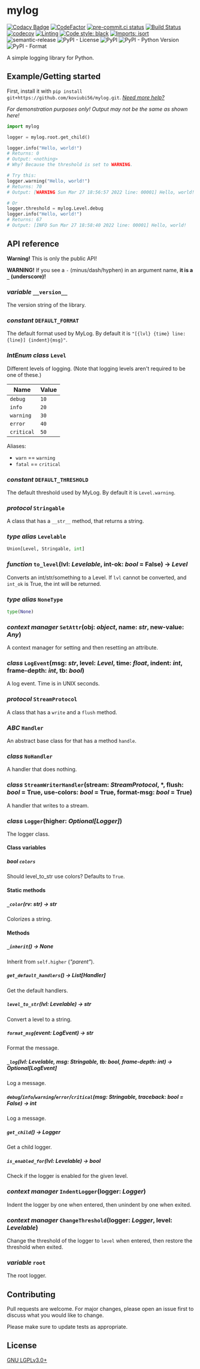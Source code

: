# mylog

[![Codacy Badge](https://app.codacy.com/project/badge/Grade/60939547f7b344bea1094f4c90ee69bb)](https://www.codacy.com/gh/koviubi56/mylog/dashboard?utm_source=github.com&utm_medium=referral&utm_content=koviubi56/mylog&utm_campaign=Badge_Grade)
[![CodeFactor](https://www.codefactor.io/repository/github/koviubi56/mylog/badge)](https://www.codefactor.io/repository/github/koviubi56/mylog)
[![pre-commit.ci status](https://results.pre-commit.ci/badge/github/koviubi56/mylog/main.svg)](https://results.pre-commit.ci/latest/github/koviubi56/mylog/main)
[![Build Status](https://app.travis-ci.com/koviubi56/mylog.svg?branch=main)](https://app.travis-ci.com/koviubi56/mylog)
[![codecov](https://codecov.io/gh/koviubi56/mylog/branch/main/graph/badge.svg?token=PFHDLZJMVL)](https://codecov.io/gh/koviubi56/mylog)
[![Linting](https://github.com/koviubi56/mylog/actions/workflows/linting.yml/badge.svg)](https://github.com/koviubi56/mylog/actions/workflows/linting.yml)
[![Code style: black](https://img.shields.io/badge/code%20style-black-000000.svg)](https://github.com/psf/black)
[![Imports: isort](https://img.shields.io/badge/%20imports-isort-%231674b1?style=flat&labelColor=ef8336)](https://pycqa.github.io/isort/)
![semantic-release](https://img.shields.io/badge/%F0%9F%93%A6%F0%9F%9A%80-semantic--release-e10079.svg)
![PyPI - License](https://img.shields.io/pypi/l/python-mylog)
![PyPI](https://img.shields.io/pypi/v/python-mylog)
![PyPI - Python Version](https://img.shields.io/pypi/pyversions/python-mylog)
![PyPI - Format](https://img.shields.io/pypi/format/python-mylog)

A simple logging library for Python.

## Example/Getting started

First, install it with `pip install git+https://github.com/koviubi56/mylog.git`. [_Need more help?_](https://packaging.python.org/en/latest/tutorials/installing-packages/)

_For demonstration purposes only! Output may not be the same as shown here!_

```py
import mylog

logger = mylog.root.get_child()

logger.info("Hello, world!")
# Returns: 0
# Output: <nothing>
# Why? Because the threshold is set to WARNING.

# Try this:
logger.warning("Hello, world!")
# Returns: 70
# Output: [WARNING Sun Mar 27 18:56:57 2022 line: 00001] Hello, world!

# Or
logger.threshold = mylog.Level.debug
logger.info("Hello, world!")
# Returns: 67
# Output: [INFO Sun Mar 27 18:58:40 2022 line: 00001] Hello, world!
```

## API reference

**Warning!** This is only the public API!

**WARNING!** If you see a `-` (minus/dash/hyphen) in an argument name, **it is a `_` (underscore)!**

### _variable_ `__version__`

The version string of the library.

### _constant_ `DEFAULT_FORMAT`

The default format used by MyLog.
By default it is `"[{lvl} {time} line: {line}] {indent}{msg}"`.

### _IntEnum class_ `Level`

Different levels of logging. (Note that logging levels aren't required to be one of these.)

| Name       | Value |
| ---------- | ----- |
| `debug`    | `10`  |
| `info`     | `20`  |
| `warning`  | `30`  |
| `error`    | `40`  |
| `critical` | `50`  |

Aliases:

- `warn` == `warning`
- `fatal` == `critical`

### _constant_ `DEFAULT_THRESHOLD`

The default threshold used by MyLog.
By default it is `Level.warning`.

### _protocol_ `Stringable`

A class that has a `__str__` method, that returns a string.

### _type alias_ `Levelable`

```py
Union[Level, Stringable, int]
```

### _function_ `to_level`(lvl: _Levelable_, int-ok: _bool_ = False) -> _Level_

Converts an int/str/something to a Level. If `lvl` cannot be converted, and `int_ok` is True, the int will be returned.

### _type alias_ `NoneType`

```py
type(None)
```

### _context manager_ `SetAttr`(obj: _object_, name: _str_, new-value: _Any_)

A context manager for setting and then resetting an attribute.

### _class_ `LogEvent`(msg: _str_, level: _Level_, time: _float_, indent: _int_, frame-depth: _int_, tb: _bool_)

A log event.
Time is in UNIX seconds.

### _protocol_ `StreamProtocol`

A class that has a `write` and a `flush` method.

### _ABC_ `Handler`

An abstract base class for that has a method `handle`.

### _class_ `NoHandler`

A handler that does nothing.

### _class_ `StreamWriterHandler`(stream: _StreamProtocol_, \*, flush: _bool_ = True, use-colors: _bool_ = True, format-msg: _bool_ = True)

A handler that writes to a stream.

### _class_ `Logger`(higher: _Optional[Logger]_)

The logger class.

#### Class variables

##### _bool_ `colors`

Should level_to_str use colors? Defaults to `True`.

#### Static methods

##### `_color`(rv: _str_) -> _str_

Colorizes a string.

#### Methods

##### `_inherit`() -> _None_

Inherit from `self.higher` (_"parent"_).

##### `get_default_handlers`() -> _List[Handler]_

Get the default handlers.

##### `level_to_str`(lvl: _Levelable_) -> _str_

Convert a level to a string.

##### `format_msg`(event: _LogEvent_) -> _str_

Format the message.

##### `_log`(lvl: _Levelable_, msg: _Stringable_, tb: _bool_, frame-depth: _int_) -> _Optional[LogEvent]_

Log a message.

##### `debug`/`info`/`warning`/`error`/`critical`(msg: _Stringable_, traceback: _bool_ = False) -> _int_

Log a message.

##### `get_child`() -> _Logger_

Get a child logger.

##### `is_enabled_for`(lvl: _Levelable_) -> _bool_

Check if the logger is enabled for the given level.

### _context manager_ `IndentLogger`(logger: _Logger_)

Indent the logger by one when entered, then unindent by one when exited.

### _context manager_ `ChangeThreshold`(logger: _Logger_, level: _Levelable_)

Change the threshold of the logger to `level` when entered, then restore the threshold when exited.

### _variable_ `root`

The root logger.

## Contributing

Pull requests are welcome. For major changes, please open an issue first to discuss what you would like to change.

Please make sure to update tests as appropriate.

## License

[GNU LGPLv3.0+](https://www.gnu.org/licenses/lgpl-3.0.en.html)
